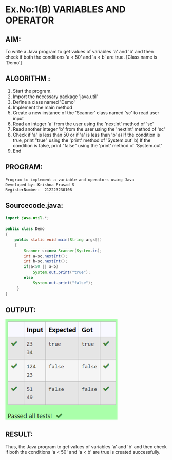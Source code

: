 # Ex.No:1(B) VARIABLES AND OPERATOR

## AIM:
To write a Java program to get values of variables 'a' and 'b' and then check if both the conditions 'a < 50' and 'a < b' are true. [Class name is ‘Demo’]

## ALGORITHM :
1.	Start the program.
2.	Import the necessary package 'java.util'
3.	Define a class named 'Demo'
4.	Implement the main method
5.	Create a new instance of the 'Scanner' class named 'sc' to read user input
6.	Read an integer 'a' from the user using the 'nextInt' method of 'sc'
7.	Read another integer 'b' from the user using the 'nextInt' method of 'sc'
8.	Check if 'a' is less than 50 or if 'a' is less than 'b'
a)	If the condition is true, print "true" using the 'print' method of 'System.out'
b)	If the condition is false, print "false" using the 'print' method of 'System.out'
9.	End





## PROGRAM:
 ```
Program to implement a variable and operators using Java
Developed by: Krishna Prasad S
RegisterNumber:  212223230108
```

## Sourcecode.java:
```java
import java.util.*;

public class Demo
{
    public static void main(String args[])
    { 
        Scanner sc=new Scanner(System.in);
        int a=sc.nextInt(); 
        int b=sc.nextInt();
        if(a<50 || a<b)
            System.out.print("true");
        else
            System.out.print("false");
     }
}
```






## OUTPUT:

![alt text](<Screenshot 2025-05-11 202144-1.png>)

## RESULT:
Thus, the Java program to get values of variables 'a' and 'b' and then check if both the conditions 'a < 50' and 'a < b' are true is created successfully.